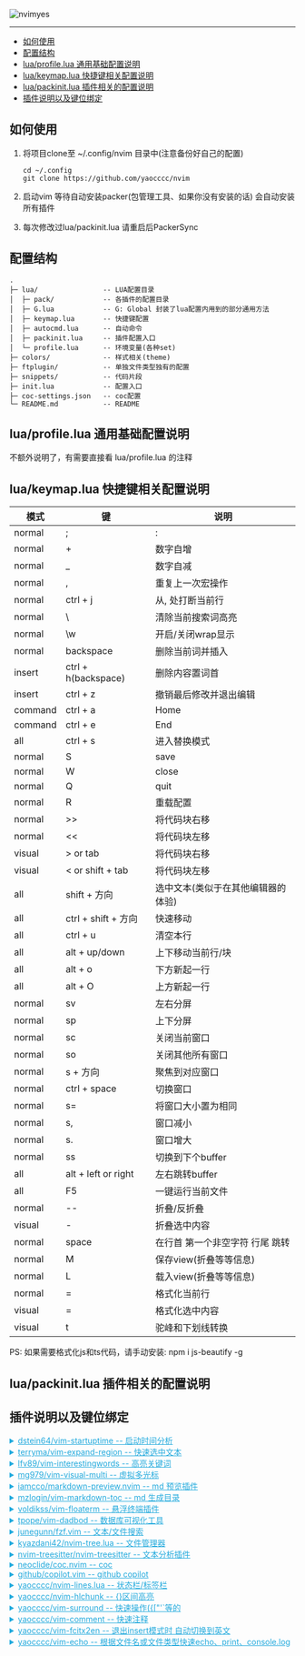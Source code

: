 ![nvimyes](https://readme-typing-svg.demolab.com?font=Fira+Code&size=30&pause=1000&color=000000&vCenter=true&width=435&height=45&lines=NVIM+YES)

---

<!-- markdown-toc GitLab -->

* [如何使用](#如何使用)
* [配置结构](#配置结构)
* [lua/profile.lua 通用基础配置说明](#luaprofilelua-通用基础配置说明)
* [lua/keymap.lua 快捷键相关配置说明](#luakeymaplua-快捷键相关配置说明)
* [lua/packinit.lua 插件相关的配置说明](#luapackinitlua-插件相关的配置说明)
* [插件说明以及键位绑定](#插件说明以及键位绑定)

<!-- markdown-toc -->

## 如何使用

1. 将项目clone至 ~/.config/nvim 目录中(注意备份好自己的配置)  
    ```plaintext
    cd ~/.config
    git clone https://github.com/yaocccc/nvim
    ```
2. 启动vim 等待自动安装packer(包管理工具、如果你没有安装的话) 会自动安装所有插件

3. 每次修改过lua/packinit.lua 请重启后PackerSync

## 配置结构

```dir
.
├─ lua/                -- LUA配置目录
│  ├─ pack/            -- 各插件的配置目录
│  ├─ G.lua            -- G: Global 封装了lua配置内用到的部分通用方法
│  ├─ keymap.lua       -- 快捷键配置
│  ├─ autocmd.lua      -- 自动命令
│  ├─ packinit.lua     -- 插件配置入口
│  └─ profile.lua      -- 环境变量(各种set)
├─ colors/             -- 样式相关(theme)
├─ ftplugin/           -- 单独文件类型独有的配置
├─ snippets/           -- 代码片段
├─ init.lua            -- 配置入口
├─ coc-settings.json   -- coc配置
└─ README.md           -- README
```

## lua/profile.lua 通用基础配置说明

  不额外说明了，有需要直接看 lua/profile.lua 的注释

## lua/keymap.lua 快捷键相关配置说明

| 模式   | 键                   | 说明                              |
| ------ | --------             | ---------                         |
| normal | ;                    | :                                 |
| normal | +                    | 数字自增                          |
| normal | _                    | 数字自减                          |
| normal | ,                    | 重复上一次宏操作                  |
| normal | ctrl + j             | 从, 处打断当前行                  |
| normal | \                    | 清除当前搜索词高亮                |
| normal | \w                   | 开启/关闭wrap显示                 |
| normal | backspace            | 删除当前词并插入                  |
| insert | ctrl + h(backspace)  | 删除内容置词首                    |
| insert | ctrl + z             | 撤销最后修改并退出编辑            |
| command| ctrl + a             | Home                              |
| command| ctrl + e             | End                               |
| all    | ctrl + s             | 进入替换模式                      |
| normal | S                    | save                              |
| normal | W                    | close                             |
| normal | Q                    | quit                              |
| normal | R                    | 重载配置                          |
| normal | >>                   | 将代码块右移                      |
| normal | <<                   | 将代码块左移                      |
| visual | > or tab             | 将代码块右移                      |
| visual | < or shift + tab     | 将代码块左移                      |
| all    | shift + 方向         | 选中文本(类似于在其他编辑器的体验)|
| all    | ctrl + shift + 方向  | 快速移动                          |
| all    | ctrl + u             | 清空本行                          |
| all    | alt + up/down        | 上下移动当前行/块                 |
| all    | alt + o              | 下方新起一行                      |
| all    | alt + O              | 上方新起一行                      |
| normal | sv                   | 左右分屏                          |
| normal | sp                   | 上下分屏                          |
| normal | sc                   | 关闭当前窗口                      |
| normal | so                   | 关闭其他所有窗口                  |
| normal | s + 方向             | 聚焦到对应窗口                    |
| normal | ctrl + space         | 切换窗口                          |
| normal | s=                   | 将窗口大小置为相同                |
| normal | s,                   | 窗口减小                          |
| normal | s.                   | 窗口增大                          |
| normal | ss                   | 切换到下个buffer                  |
| all    | alt + left or right  | 左右跳转buffer                    |
| all    | F5                   | 一键运行当前文件                  |
| normal | --                   | 折叠/反折叠                       |
| visual | -                    | 折叠选中内容                      |
| normal | space                | 在行首 第一个非空字符 行尾 跳转   |
| normal | M                    | 保存view(折叠等等信息)            |
| normal | L                    | 载入view(折叠等等信息)            |
| normal | =                    | 格式化当前行                      |
| visual | =                    | 格式化选中内容                    |
| visual | t                    | 驼峰和下划线转换                  |

PS: 如果需要格式化js和ts代码，请手动安装: npm i js-beautify -g

## lua/packinit.lua 插件相关的配置说明

## 插件说明以及键位绑定


<details>
  <summary style="cursor: pointer; text-decoration:underline; color: #2AD;">dstein64/vim-startuptime -- 启动时间分析</summary>
  
  [github: dstein64/vim-startuptime](https://github.com/dstein64/vim-startuptime)  

  :StartupTime

</details>

<details>
  <summary style="cursor: pointer; text-decoration:underline; color: #2AD;">terryma/vim-expand-region -- 快速选中文本</summary>
  
  [github: terryma/vim-expand-region](https://github.com/terryma/vim-expand-region)  

  | 模式   | 键                   | 说明                              |
  | ------ | --------             | ---------                         |
  | visual | v                    | 扩大选中范围                      |
  | visual | V                    | 缩小选中范围                      |

</details>

<details>
  <summary style="cursor: pointer; text-decoration:underline; color: #2AD;">lfv89/vim-interestingwords -- 高亮关键词</summary>
  
  [github: lfv89/vim-interestingwords](https://github.com/lfv89/vim-interestingwords)  

  | 模式   | 键                   | 说明                              |
  | ------ | --------             | ---------                         |
  | normal | ff                   | 高亮/取消高亮 当前词              |
  | normal | FF                   | 取消高亮 全部词                   |

</details>

<details>
  <summary style="cursor: pointer; text-decoration:underline; color: #2AD;">mg979/vim-visual-multi -- 虚拟多光标</summary>
  
  [gihub: **mg979/vim-visual-multi**](https://github.com/mg979/vim-visual-multi)  
  [bilibili视频介绍: BV1uF411c7Ro](https://www.bilibili.com/video/BV1uF411c7Ro)  

  建议到对应的仓库仔细看文档  

  | 模式   | 键                   | 说明                                 |
  | ------ | --------             | ---------                            |
  | normal | ctrl + up/down       | 上下添加虚拟光标(normal模式)         |
  | normal | ctrl + left/right    | 虚拟光标左右扩选(visual模式)         |
  | normal | ctrl + d             | 所有`当前词`添加虚拟光标(visual模式) |
  | normal | ctrl + x             | 当前字符添加虚拟光标(normal模式)     |
  | normal | ctrl + w             | 添加当前词首(normal模式)             |
  | all    | ctrl + n/p           | 添加下/上一个当前词到虚拟光标        |
  | all    | q                    | 移除当前光标位置下的虚拟光标         |
  | normal | tab                  | 切换到visual模式                     |
  | visual | tab                  | 切换到normal模式                     |

</details>

<details>
  <summary style="cursor: pointer; text-decoration:underline; color: #2AD;">iamcco/markdown-preview.nvim -- md 预览插件</summary>

  [github: iamcco/markdown-preview.nvim](https://github.com/iamcco/markdown-preview.nvim)  

  guide: 如果无法使用 请  
  1. 修改 lua/pack/markdown.lua 中的 G.g.mkdp_browser 去掉或者修改成自己使用的浏览器
  2. cd ~/.local/share/nvim/site/pack/packer/opt/markdown-preview.nvim/app && yarn

  | 模式   | 键                   | 说明                                 |
  | ------ | --------             | ---------                            |
  | normal | F5                   | 在浏览器预览markdown                 |
 
</details>

<details>
  <summary style="cursor: pointer; text-decoration:underline; color: #2AD;">mzlogin/vim-markdown-toc -- md 生成目录</summary>

  [github: mzlogin/vim-markdown-toc](https://github.com/mzlogin/vim-markdown-toc)
  
  :GenTocGFM 在markdown文件头部生成TOC

</details>

<details>
  <summary style="cursor: pointer; text-decoration:underline; color: #2AD;">voldikss/vim-floaterm -- 悬浮终端插件</summary>

  [github: voldikss/vim-floaterm](https://github.com/voldikss/vim-floaterm)

  | 模式   | 键                   | 说明                                 |
  | ------ | --------             | ---------                            |
  | normal | ctrl + t             | 打开浮动终端                         |
  | normal | ctrl + b             | 打开数据库可视化工具(dadbod)         |
  | normal | F5                   | 根据文件类型启动浮动终端执行当前文件 |
  
</details>

<details>
  <summary style="cursor: pointer; text-decoration:underline; color: #2AD;">tpope/vim-dadbod -- 数据库可视化工具</summary>

  [github: tpope/vim-dadbod](https://github.com/tpope/vim-dadbod)  
  [github: kristijanhusak/vim-dadbod-ui](kristijanhusak/vim-dadbod-ui)  

  :DBUI 来使用 数据库可视化工具  
  添加链接: let g:dbs = [{ 'name': 'connection_name', 'url': 'mysql://user:password@host:port' }]  
  注意 url内的东西需要url_encode  

  也可直接 :CALLDB 呼出界面按界面引导 添加链接 链接格式同上
  
</details>

<details>
  <summary style="cursor: pointer; text-decoration:underline; color: #2AD;">junegunn/fzf.vim -- 文本/文件搜索</summary>

  [github: **junegunn/fzf.vim**](https://github.com/junegunn/fzf.vim)  

  注意要配合ag使用，请自己手动安装: the_silver_searcher fd bat  

  | 模式   | 键                   | 说明                                 |
  | ------ | --------             | ---------                            |
  | normal | ctrl + a             | Ag搜索(全局文本搜索)                 |
  | normal | ctrl + l             | 当前buffer文本搜索                   |
  | normal | ctrl + p             | 全局文件搜索                         |
  | normal | ctrl + g             | git变更文件搜索                      |
  | normal | ctrl + h             | 历史文件搜索                         |
  | fzf中  | ctrl + /             | 启动/关闭 预览                       |
  | fzf中  | ctrl + n             | 下一个搜索词                         |
  | fzf中  | ctrl + p             | 上一个搜索词                         |

</details>

<details>
  <summary style="cursor: pointer; text-decoration:underline; color: #2AD;">kyazdani42/nvim-tree.lua -- 文件管理器</summary>

  [github: kyazdani42/nvim-tree.lua](https://github.com/kyazdani42/nvim-tree.lua)  

  | 模式        | 键                   | 说明                                 |
  | ------      | --------             | ---------                            |
  | normal      | T                    | 打开/关闭 nvim-tree                  |
  | nvim-tree内 | a/A                  | 新建文件或文件夹                     |
  | nvim-tree内 | r                    | 重命名                               |
  | nvim-tree内 | W                    | 关闭所有打开的目录                   |
  | nvim-tree内 | <left>               | 关闭当前目录                         |
  | nvim-tree内 | <bs>                 | 回退到上级目录                       |
  | nvim-tree内 | P                    | cd到选中目录                         |
  | nvim-tree内 | H                    | 显示/隐藏 .文件                      |
  | nvim-tree内 | I                    | 显示/隐藏 忽略文件(gitignore等)      |
  | nvim-tree内 | d                    | 删除文件/文件夹                      |
  | nvim-tree内 | x                    | 剪切文件/文件夹到剪切板              |
  | nvim-tree内 | c                    | 复制文件/文件夹到剪切板              |
  | nvim-tree内 | p                    | 从剪切板粘贴                         |
  | nvim-tree内 | y                    | 复制文件名                           |
  | nvim-tree内 | ?                    | 查看帮助                             |
  | nvim-tree内 | C                    | 若当前查看的文件为外部文件 cd到目录  |

</details>

<details>
  <summary style="cursor: pointer; text-decoration:underline; color: #2AD;">nvim-treesitter/nvim-treesitter -- 文本分析插件</summary>

  [github: nvim-treesitter/nvim-treesitter](https://github.com/nvim-treesitter/nvim-treesitter)
  
  没啥好说明的 用就完了  

  可以用 H 快捷键看高亮组 然后到 lua/pack/tree-sitter.lua 中修改对应的样式  

</details>

<details>
  <summary style="cursor: pointer; text-decoration:underline; color: #2AD;">neoclide/coc.nvim -- coc</summary>

  [github: neoclide/coc.nvim](https://github.com/neoclide/coc.nvim)

  **建议到对应的仓库看一下**  
  
  全局的插件列表 lua/pack/coc.lua -- G.g.coc_global_extensions = {...} 按需添加  

  | 模式   | 键                   | 说明                              | 对应的coc插件  |
  | ------ | --------             | ---------                         | ----           |
  | normal | gd                   | 跳转到定义                        | coc            |
  | normal | gy                   | 跳转到类型                        | coc            |
  | normal | gr                   | 跳转到实现                        | coc            |
  | normal | K                    | 查看文档                          | coc            |
  | normal | c-e                  | 查看诊断列表                      | coc            |
  | normal | F2                   | 重命名                            | coc            |
  | normal | F4                   | 关闭/开启coc                      | coc            |
  | normal | c-e                  | 查看诊断列表                      | coc            |
  | normal | mm                   | 翻译当前词                        | coc-translator |
  | normal | F9                   | 编辑当前文件类型的snippet         | coc-snippets   |
  | normal | (                    | 上一处修改                        | coc-git        |
  | normal | )                    | 下一处修改                        | coc-git        |
  | normal | C                    | 显示当前行提交记录                | coc-git        |
  | normal | \g                   | 开启/关闭 git blame 显示          | coc-git        |
  | visual | if                   | 选中func内                        | coc            |
  | visual | af                   | 选中func                          | coc            |
  | visual | ic                   | 选中class内                       | coc            |
  | visual | ac                   | 选中class                         | coc            |

</details>

<details>
  <summary style="cursor: pointer; text-decoration:underline; color: #2AD;">github/copilot.vim -- github copilot</summary>

  [github: github/copilot.vim](https://github.com/github/copilot.vim)  

  | 模式   | 键                   | 说明                                 |
  | ------ | --------             | ---------                            |
  | insert | right                | 接受建议                             |
  | insert | ctrl + ]             | 取消建议                             |
  | insert | alt + [或]           | 上/下个建议                          |

</details>

<details>
  <summary style="cursor: pointer; text-decoration:underline; color: #2AD;">yaocccc/nvim-lines.lua -- 状态栏/标签栏</summary>

  [github: yaocccc/nvim-lines.lua](https://github.com/yaocccc/nvim-lines.lua)  

  没啥好说明的 用就完了

</details>

<details>
  <summary style="cursor: pointer; text-decoration:underline; color: #2AD;">yaocccc/nvim-hlchunk -- {}区间高亮</summary>

  [github: yaocccc/nvim-hlchunk](https://github.com/yaocccc/nvim-hlchunk)  

  没啥好说明的 用就完了

</details>

<details>
  <summary style="cursor: pointer; text-decoration:underline; color: #2AD;">yaocccc/vim-surround -- 快速操作({["'`等的</summary>

  [github: yaocccc/vim-surround](https://github.com/yaocccc/vim-surround)  

  选中文本后 再使用 " ' { ( 等 可以将文本包裹起来  
  ds": 删除包裹的"" 其他的相同  
  ys": 用""将当前词包裹起来  
  cs"{: 用{}替换掉""  

</details>

<details>
  <summary style="cursor: pointer; text-decoration:underline; color: #2AD;">yaocccc/vim-comment -- 快速注释</summary>

  [github: yaocccc/vim-comment](https://github.com/yaocccc/vim-comment)  

  普通模式 ??: 行注释当前行
  选中文本后 /: 行注释选中内容
  选中文本后 ?: 块注释选中内容

  **以上操作 可以用相同的操作逆转 (??行注释 ??取消行注释)**

</details>

<details>
  <summary style="cursor: pointer; text-decoration:underline; color: #2AD;">yaocccc/vim-fcitx2en -- 退出insert模式时 自动切换到英文</summary>

  [github: yaocccc/vim-fcitx2en](https://github.com/yaocccc/vim-fcitx2en)  

</details>

<details>
  <summary style="cursor: pointer; text-decoration:underline; color: #2AD;">yaocccc/vim-echo -- 根据文件名或文件类型快速echo、print、console.log</summary>

  [github: yaocccc/vim-echo](https://github.com/yaocccc/vim-echo)  

  选中文本后 C: 再下一行添加 console.log(选中的内容) 或 echo $选中的内容 等等等

</details>
